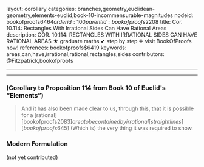 layout: corollary
categories: branches,geometry,euclidean-geometry,elements-euclid,book-10-incommensurable-magnitudes
nodeid: bookofproofs$6464
orderid: 100
parentid: bookofproofs$2208
title: Cor. 10.114: Rectangles With Irrational Sides Can Have Rational Areas
description: COR. 10.114: RECTANGLES WITH IRRATIONAL SIDES CAN HAVE RATIONAL AREAS &#9733; graduate maths &#10004; step by step &#10010; visit BookOfProofs now!
references: bookofproofs$6419
keywords: areas,can,have,irrational,rational,rectangles,sides
contributors: @Fitzpatrick,bookofproofs

---


---

### (Corollary to Proposition 114 from Book 10 of Euclid's “Elements”)

> And it has also been made clear to us, through this, that it is possible for a [rational][bookofproofs$2083] area to be contained by irrational [straight lines][bookofproofs$645] (Which is) the very thing it was required to show.

### Modern Formulation

(not yet contributed)
